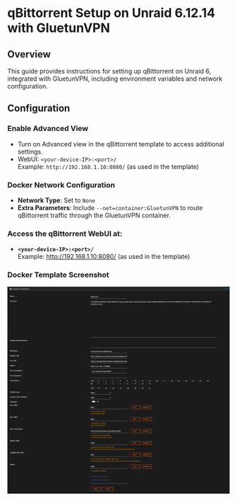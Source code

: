 # qBittorrent Setup on Unraid 6.12.14 with GluetunVPN

## Overview
This guide provides instructions for setting up qBittorrent on Unraid 6, integrated with GluetunVPN, including environment variables and network configuration.

## Configuration

### Enable Advanced View
- Turn on Advanced view in the qBittorrent template to access additional settings.
- WebUI: `<your-device-IP>:<port>/`    
  Example: `http://192.168.1.10:8080/` (as used in the template)

### Docker Network Configuration
- **Network Type**: Set to `None`
- **Extra Parameters**: Include `--net=container:GluetunVPN` to route qBittorrent traffic through the GluetunVPN container.

### Access the qBittorrent WebUI at: 
- **`<your-device-IP>:<port>/`**    
  Example: http://192.168.1.10:8080/ (as used in the template)

### Docker Template Screenshot
![Screenshot of the qBittorrent Docker template](https://github.com/RzrZrx/Gluetun-qBittorrent-Port-Updater-Script-For-unRAID/blob/main/Setup/img/qBittorrent_template.png)
